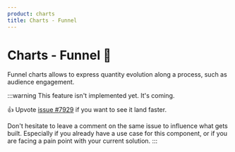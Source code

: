 ```yaml
---
product: charts
title: Charts - Funnel
---
```


# Charts - Funnel 🚧

<p class="description">Funnel charts allows to express quantity evolution along a process, such as audience engagement.</p>

:::warning
This feature isn't implemented yet. It's coming.

👍 Upvote [issue #7929](https://github.com/mui/mui-x/issues/7929) if you want to see it land faster.

Don't hesitate to leave a comment on the same issue to influence what gets built. Especially if you already have a use case for this component, or if you are facing a pain point with your current solution.
:::
